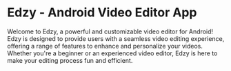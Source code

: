 # Edzy - Android Video Editor App

Welcome to Edzy, a powerful and customizable video editor for Android! Edzy is designed to provide users with a seamless video editing experience, offering a range of features to enhance and personalize your videos. Whether you're a beginner or an experienced video editor, Edzy is here to make your editing process fun and efficient.
